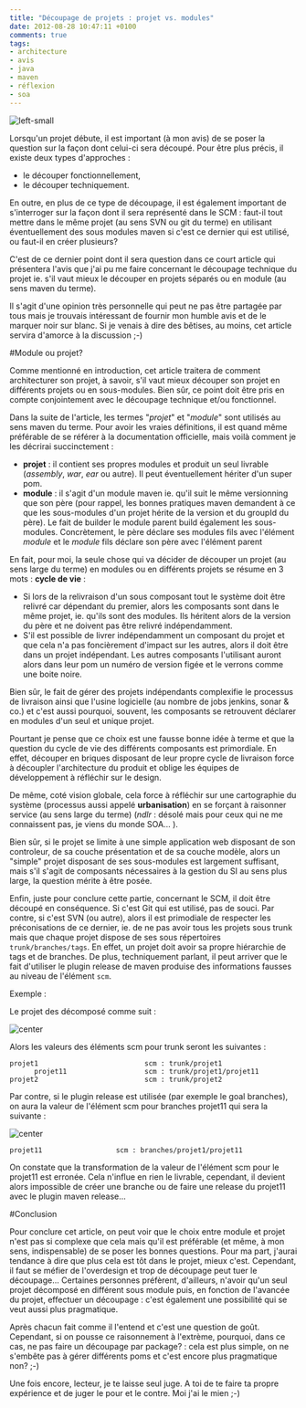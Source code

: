 ```yaml
---
title: "Découpage de projets : projet vs. modules"
date: 2012-08-28 10:47:11 +0100
comments: true
tags: 
- architecture
- avis
- java
- maven
- réflexion
- soa
---
```


![left-small](http://2.bp.blogspot.com/-wz814rCkbHY/UC1JmXEpcyI/AAAAAAAAAoA/6YjiYTg7fzw/s1600/couteaux.png)

Lorsqu'un projet débute, il est important (à mon avis) de se poser la question sur la façon dont celui-ci sera découpé. Pour être plus précis, il existe deux types d'approches :

* le découper fonctionnellement,
* le découper techniquement.

En outre, en plus de ce type de découpage, il est également important de s'interroger sur la façon dont il sera représenté dans le SCM : faut-il tout mettre dans le même projet (au sens SVN ou git du terme) en utilisant éventuellement des sous modules maven si c'est ce dernier qui est utilisé, ou faut-il en créer plusieurs?

C'est de ce dernier point dont il sera question dans ce court article qui présentera l'avis que j'ai pu me faire concernant le découpage technique du projet ie. s'il vaut mieux le découper en projets séparés ou en module (au sens maven du terme).

Il s'agit d'une opinion très personnelle qui peut ne pas être partagée par tous mais je trouvais intéressant de fournir mon humble avis et de le marquer noir sur blanc. Si je venais à dire des bêtises, au moins, cet article servira d'amorce à la discussion ;-)

<!-- more -->

#Module ou projet?

Comme mentionné en introduction, cet article traitera de comment architecturer son projet, à savoir, s'il vaut mieux découper son projet en différents projets ou en sous-modules. Bien sûr, ce point doit être pris en compte conjointement avec le découpage technique et/ou fonctionnel.

Dans la suite de l'article, les termes "_projet_" et "_module_" sont utilisés au sens maven du terme. Pour avoir les vraies définitions, il est quand même préférable de se référer à la documentation officielle, mais voilà comment je les décrirai succinctement :

* __projet__ : il contient ses propres modules et produit un seul livrable (_assembly_, _war_, _ear_ ou autre). Il peut éventuellement hériter d'un super pom.
* __module__ : il s'agit d'un module maven ie. qu'il suit le même versionning que son père (pour rappel, les bonnes pratiques maven demandent à ce que les sous-modules d'un projet hérite de la version et du groupId du père). Le fait de builder le module parent build également les sous-modules. Concrètement, le père déclare ses modules fils avec l'élément _module_ et le _module_ fils déclare son père avec l'élément parent

En fait, pour moi, la seule chose qui va décider de découper un projet (au sens large du terme) en modules ou en différents projets se résume en 3 mots : __cycle de vie__ :

* Si lors de la relivraison d'un sous composant tout le système doit être relivré car dépendant du premier, alors les composants sont dans le même projet, ie. qu'ils sont des modules. Ils héritent alors de la version du père et ne doivent pas être relivré indépendamment.
* S'il est possible de livrer indépendamment un composant du projet et que cela n'a pas foncièrement d'impact sur les autres, alors il doit être dans un projet indépendant. Les autres composants l'utilisant auront alors dans leur pom un numéro de version figée et le verrons comme une boite noire.

Bien sûr, le fait de gérer des projets indépendants complexifie le processus de livraison ainsi que l'usine logicielle (au nombre de jobs jenkins, sonar & co.) et c'est aussi pourquoi, souvent, les composants se retrouvent déclarer en modules d'un seul et unique projet.

Pourtant je pense que ce choix est une fausse bonne idée à terme et que la question du cycle de vie des différents composants est primordiale. En effet, découper en briques disposant de leur propre cycle de livraison force à découpler l'architecture du produit et oblige les équipes de développement à réfléchir sur le design.

De même, coté vision globale, cela force à réfléchir sur une cartographie du système (processus aussi appelé __urbanisation__) en se forçant à raisonner service (au sens large du terme) (_ndlr_ : désolé mais pour ceux qui ne me connaissent pas, je viens du monde SOA... ).

Bien sûr, si le projet se limite à une simple application web disposant de son controleur, de sa couche présentation et de sa couche modèle, alors un "simple" projet disposant de ses sous-modules est largement suffisant, mais s'il s'agit de composants nécessaires à la gestion du SI au sens plus large, la question mérite à être posée.

Enfin, juste pour conclure cette partie, concernant le SCM, il doit être découpé en conséquence. Si c'est Git qui est utilisé, pas de souci. Par contre, si c'est SVN (ou autre), alors il est primodiale de respecter les préconisations de ce dernier, ie. de ne pas avoir tous les projets sous trunk mais que chaque projet dispose de ses sous répertoires `trunk/branches/tags`. En effet, un projet doit avoir sa propre hiérarchie de tags et de branches. De plus, techniquement parlant, il peut arriver que le fait d'utiliser le plugin release de maven produise des informations fausses au niveau de l'élément `scm`.

Exemple :

Le projet des décomposé comme suit :

![center](http://2.bp.blogspot.com/-tB997UpDKpA/UCvnxlx4G5I/AAAAAAAAAnc/9bD09UesmJ4/s1600/scm-projets2.png)

Alors les valeurs des éléments scm pour trunk seront les suivantes :

```text
projet1                          scm : trunk/projet1
      projet11                   scm : trunk/projet1/projet11
projet2                          scm : trunk/projet2
```

Par contre, si le plugin release est utilisée (par exemple le goal branches), on aura  la valeur de l'élément scm pour branches projet11 qui sera la suivante :

![center](http://1.bp.blogspot.com/-0Ha4zM3jOGU/UCvo1B6DknI/AAAAAAAAAnk/6CJBHQurR3c/s1600/scm-projets.png)

```text
projet11                  scm : branches/projet1/projet11
```

On constate que la transformation de la valeur de l'élément scm pour le projet11 est erronée. Cela n'influe en rien le livrable, cependant, il devient alors impossible de créer une branche ou de faire une release du projet11 avec le plugin maven release...

#Conclusion

Pour conclure cet article, on peut voir que le choix entre module et projet n'est pas si complexe que cela mais qu'il est préférable (et même, à mon sens, indispensable) de se poser les bonnes questions. Pour ma part, j'aurai tendance à dire que plus cela est tôt dans le projet, mieux c'est. Cependant, il faut se méfier de l'overdesign et trop de découpage peut tuer le découpage... Certaines personnes préfèrent, d'ailleurs, n'avoir qu'un seul projet décomposé en différent sous module puis, en fonction de l'avancée du projet, effectuer un découpage : c'est également une possibilité qui se veut aussi plus pragmatique.

Après chacun fait comme il l'entend et c'est une question de goût. Cependant, si on pousse ce raisonnement à l'extrème, pourquoi, dans ce cas, ne pas faire un découpage par package? : cela est plus simple, on ne s'embête pas à gérer différents poms et c'est encore plus pragmatique non? ;-)

Une fois encore, lecteur, je te laisse seul juge. A toi de te faire ta propre expérience et de juger le pour et le contre. Moi j'ai le mien ;-)